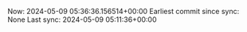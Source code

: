 Now: 2024-05-09 05:36:36.156514+00:00 Earliest commit since sync: None Last sync: 2024-05-09 05:11:36+00:00
